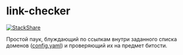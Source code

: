 # link-checker

[![StackShare](http://img.shields.io/badge/tech-stack-0690fa.svg?style=flat)](http://stackshare.io/morontt/link-checker)

Простой паук, блуждающий по ссылкам внутри заданного списка доменов ([config.yaml](./config.dist.yaml)) и проверяющий их на предмет битости.
